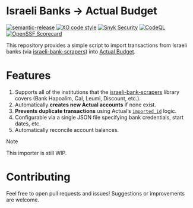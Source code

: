 # Israeli Banks → Actual Budget
[![semantic-release](https://img.shields.io/badge/%20%20%F0%9F%93%A6%F0%9F%9A%80-semantic--release-e10079.svg)](https://github.com/semantic-release/semantic-release)
[![XO code style](https://shields.io/badge/code_style-5ed9c7?logo=xo&labelColor=gray)](https://github.com/xojs/xo)
[![Snyk Security](../../actions/workflows/snyk-security.yml/badge.svg)](../../actions/workflows/snyk-security.yml)
[![CodeQL](../../actions/workflows/codeql.yml/badge.svg)](../../actions/workflows/codeql.yml)
[![OpenSSF Scorecard](https://api.securityscorecards.dev/projects/github.com/tomerh2001/semantic-release-repo-template/badge)](https://securityscorecards.dev/viewer/?uri=github.com/tomerh2001/semantic-release-repo-template)

This repository provides a simple script to import transactions from Israeli banks (via [israeli-bank-scrapers](https://github.com/eshaham/israeli-bank-scrapers)) into [Actual Budget](https://github.com/actualbudget/actual).

# Features
1. Supports all of the institutions that the [israeli-bank-scrapers](https://github.com/eshaham/israeli-bank-scrapers) library covers (Bank Hapoalim, Cal, Leumi, Discount, etc.).
1. Automatically **creates new Actual accounts** if none exist.
2. **Prevents duplicate transactions** using Actual’s [`imported_id`](https://actualbudget.org/docs/api/reference/#transactions) logic.
3. Configurable via a single JSON file specifying bank credentials, start dates, etc.
4. Automatically reconcile account balances.

> [!NOTE]  
> This importer is still WIP.

# Contributing
Feel free to open pull requests and issues! Suggestions or improvements are welcome.
